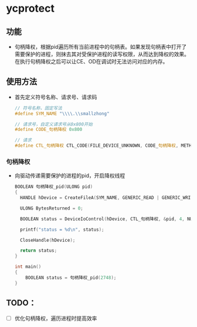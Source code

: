 # ycprotect

## 功能

+ 句柄降权，根据pid遍历所有当前进程中的句柄表。如果发现句柄表中打开了需要保护的进程，则抹去其对受保护进程的读写权限，从而达到降权的效果。在执行句柄降权之后可以让CE、OD在调试时无法访问对应的内存。



## 使用方法

+ 首先定义符号名称、请求号、请求码

  ```cpp
  // 符号名称，固定写法
  #define SYM_NAME "\\\\.\\smallzhong"
  
  // 请求号，自定义请求号从0x800开始
  #define CODE_句柄降权 0x800
  
  // 请求
  #define CTL_句柄降权 CTL_CODE(FILE_DEVICE_UNKNOWN, CODE_句柄降权, METHOD_BUFFERED, FILE_ANY_ACCESS)
  ```

### 句柄降权

+ 向驱动传递需要保护的进程的pid，开启降权线程

  ```cpp
  BOOLEAN 句柄降权_pid(ULONG pid)
  {
  	HANDLE hDevice = CreateFileA(SYM_NAME, GENERIC_READ | GENERIC_WRITE, FILE_SHARE_READ | FILE_SHARE_WRITE, NULL, OPEN_EXISTING, FILE_ATTRIBUTE_NORMAL, NULL);
  
  	ULONG BytesReturned = 0;
  
  	BOOLEAN status = DeviceIoControl(hDevice, CTL_句柄降权, &pid, 4, NULL, NULL, &BytesReturned, NULL);
  
  	printf("status = %d\n", status);
  
  	CloseHandle(hDevice);
  
  	return status;
  }
  
  int main()
  {
      BOOLEAN status = 句柄降权_pid(2748);
  }
  ```

## TODO：

- [ ] 优化句柄降权，遍历进程时提高效率